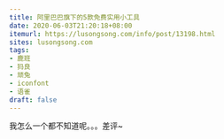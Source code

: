 ```yaml
---
title: 阿里巴巴旗下的5款免费实用小工具
date: 2020-06-03T21:20:18+08:00
itemurl: https://lusongsong.com/info/post/13198.html
sites: lusongsong.com
tags:
- 鹿班
- 犸良
- 顽兔
- iconfont
- 语雀
draft: false
---
```

我怎么一个都不知道呢。。。差评~

